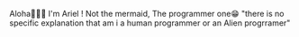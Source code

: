 Aloha🙋🏻‍♀️ I'm Ariel !
Not the mermaid, 
The programmer one😁
"there is no specific explanation that am i
a human programmer or an Alien progrramer"
